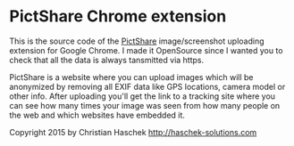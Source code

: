 PictShare Chrome extension
==========

This is the source code of the [PictShare](https://www.pictshare.net) image/screenshot uploading extension for Google Chrome.
I made it OpenSource since I wanted you to check that all the data is always tansmitted via https.

PictShare is a website where you can upload images which will be anonymized by removing all EXIF data like GPS locations, camera model or other info.
After uploading you'll get the link to a tracking site where you can see how many times your image was seen from how many people on the web and which websites have embedded it.

Copyright 2015 by Christian Haschek http://haschek-solutions.com
